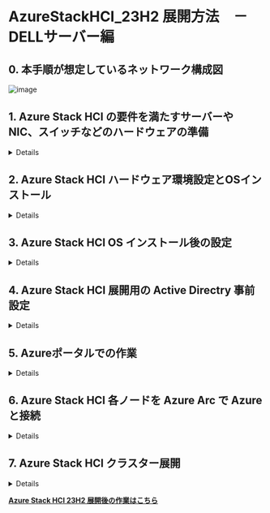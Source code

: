 # AzureStackHCI_23H2 展開方法　－DELLサーバー編

## 0. 本手順が想定しているネットワーク構成図
![image](https://github.com/osamut/AzureStackHCI_23H2/assets/1791583/e901b98c-2d61-4461-b000-2d984cb1094b)


## 1. Azure Stack HCI の要件を満たすサーバーや NIC、スイッチなどのハードウェアの準備
<details>

- 要件を確実に満たすため、専門家に相談しつつ、Azure Stack HCI カタログからハードウェアを選択する
  -  https://azurestackhcisolutions.azure.microsoft.com/#/catalog
- サーバーのスペックはサイジングツールで概要を把握し、ベンダーと細かな要件を詰めながら調整する
  -　 https://azurestackhcisolutions.azure.microsoft.com/#/sizer 
- その他の要件も確認し、準備に利用する
  - [物理ネットワーク要件](https://learn.microsoft.com/ja-jp/azure-stack/hci/concepts/physical-network-requirements?tabs=overview%2C23H2reqs)
  - [ホストネットワーク要件](https://learn.microsoft.com/ja-jp/azure-stack/hci/concepts/host-network-requirements)
  - [ファイアウォール要件](https://learn.microsoft.com/ja-jp/azure-stack/hci/concepts/firewall-requirements)
- 導入するハードウェアの Azure Stack HCI セキュリティ対応状況の確認
  - Azure Stack HCI 展開時に[各種セキュリティ設定](https://learn.microsoft.com/ja-jp/azure-stack/hci/concepts/security-features)の有効・無効を聞かれるため事前に確認
  - 導入するハードウェアがすべて対応していることが望ましい　 ※特にTPM の有無
- (オプション) 環境チェッカーツールを利用した環境の事前評価
  - [展開中にも行われるため必須ではないが、作業を開始する前に事前チェックも可能](https://learn.microsoft.com/ja-jp/azure-stack/hci/manage/use-environment-checker?tabs=connectivity)
</details>

## 2. Azure Stack HCI ハードウェア環境設定とOSインストール
<details>
	
- Azure Stack HCI ハードウェアセットアップと ToR スイッチ設定
	- 環境に合わせて VLAN なども設定しておく
	- 今回の構成はこのような状態
- Azure ポータルにアクセスし、検索ボックスに [Azure Stack HCI] と入力、[Azure Stack HCI 管理画面] を表示する
- Azure ポータルの Azure Stack HCI 管理画面から Azure Stack HCI OS の英語版の ISO イメージをダウンロード　～不要なローカライズの不具合を回避するため～
- IDRAC にて各ノードにアクセスし、Azure Stack HCI OS ISO をマウント
- IDRAC の Life Controller にて Windows Server 2022 ドライバーを使って Azure Stack HCI OS をインストール
  - OS のインストール画面は Windows Server とほぼ同じなので迷うことはないはず
  - ISO から直接起動して Azure Stack HCI OSをインストールし、DELL サイトからダウンロードした最新の NICドライバーをインストールしてもよい
    - ダウンロードしたドライバーを含むフォルダーを共有しておき、Azure Stack HCI ノードから「net use v: \\コンピュータ名\共有名」などで接続、ドライバーのインストールを行う
    - QLogix、Mellanox はドライバーのセットアップ exe を起動すると Azure Stack HCI OS 上でも GUI が表示され、インストールが可能だった
    - インストール終了後、「net use v: /delete」などでマウントを解除しておく
- IDRAC にて ISO イメージをアンマウントしておく
	- マウントしたままだと Azure Stack HCI 展開中の BitLocker 暗号化の画面で進まなくなることがわかっている
</details>
    
## 3. Azure Stack HCI OS インストール後の設定
<details>
	
### 1: OSインストール後にパスワード設定画面が出てくるので、適切なパスワードを入力 ※Sconfig の画面へ遷移
### 2: SConfig での設定
- 9 の [Date and time] にて [Internet Time] タブを開き、time.windows.com と同期できていることを確認
	- 通信できない場合は社内のタイムサーバーと同期する必要あり
- 7 の [Remote desktop] にてリモートデスクトップを Enabled に変更
	- リモートデスクトップだとコピー＆ペーストが容易で、作業の生産性が上がるため
	- Azure Stack HCI 展開後は自動で Disable にしてくれる
- ８の [Network settings] にて管理用の NIC に IP アドレスを設定
	- DHCP から IP をもらっている複数の NIC がある場合、番号の小さい IP アドレスを管理用にするとよさそう
	- [静的IPアドレス] [サブネットマスク] [デフォルトゲートウェイ] の設定後、[DNS サーバー] を追加設定
- ２の [Computer name] にてコンピュータ名を変更し、再起動
### 3: NIC の名前設定や DHCP 無効化などを行う
- リモートデスクトップ mstsc.exe にて各ノードにリモートアクセス
	- 管理者名は コンピュータ名￥administrator 　パスワードはインストール後に設定したものを利用
-  ノード間通信の確認などが必要な場合は Sconfig 4 の [Remote management] にて ping を有効にして確認するなども検討
-  現時点での NIC の状態を確認
```
　Get-NetIPAddress -AddressFamily IPv4 | select InterfaceAlias,IPAddress,PrefixOrigin
```
```
　--結果例--
　InterfaceAlias　　　　　　　 　IPAddress　　　　PrefixOrigin
  --------------　　　　 　　　　---------　　　　　------------
  NIC2　　　　　　　　		10.29.146.4　　 　　Dhcp　　　　　・・・管理＋VM 通信用に利用するセカンダリNIC
  NIC1　　　　　　　　　　　　 　10.29.146.13　　　  Manual　　　　・・・手動で IP 設定した管理用 NIC　管理＋VM 通信用に利用
  SLOT 3 Port 2　　　　　　　　　169.254.222.78　　  WellKnown　　 ・・・Software Defined Storage 用の RDMA NIC１
  SLOT 3 Port 1　　　　　　　　　169.254.123.122　　 WellKnown　　 ・・・Software Defined Storage 用の RDMA NIC２
  Ethernet　　　　　　　　　　　　169.254.1.2　　　　 Dhcp　　　　　・・・サーバーの USB とホストをつなぐために利用
　Loopback Pseudo-Interface 1　  127.0.0.1　　　　　 WellKnown     ・・・今回は気にしなくてよい        
  --------
```
  **※Ethernet = Ethernet Remote NDIS Compatible Device ・・・後で無効化しないと悪さする**
		
- Azure Stack HCI の Network ATC (インテントベースのネットワーク管理)で利用するため、環境に合わせて NIC 名を変更
	- 今回の環境で使う NIC 名が NIC1, NIC2, SLOT 3 Port 1, SLOT 3 Port 2 になっていることが前提で書いてある
 	- 既存環境の NIC 名を使って正しく設定する必要あり
- 最初に手動で IP アドレス設定をした管理用 NIC の名前を MGMT_VM1 に変更
```
　Rename-NetAdapter -Name "NIC1" -NewName "MGMT_VM1"
```
 - それ以外の 3 つの NIC の名前変更
```
　Rename-NetAdapter -Name "NIC2" -NewName "MGMT_VM2"`
　Rename-NetAdapter -Name "SLOT 3 Port 1" -NewName "Storage1"`
　Rename-NetAdapter -Name "SLOT 3 Port 2" -NewName "Storage2"`
```
- 手動設定していない NIC の DHCP を無効化
```
　Get-NetAdapter -Name "MGMT_VM2" | Set-NetIPInterface -Dhcp Disabled
　Get-NetAdapter -Name "Storage1" | Set-NetIPInterface -Dhcp Disabled
　Get-NetAdapter -Name "Storage2" | Set-NetIPInterface -Dhcp Disabled
```
- NIC に OS 標準のドライバー(Inbox Driver)が残っていないことを確認する
	- 各ノードで以下のコマンドを実行し、 DriverProvider に Microsoft が無いことを確認
```
　Get-NetAdapter -Name * | Select *Driver*
```
- Ethernet Remote NDIS Compatible Device という Inbox Driver になっている NIC が存在する可能性あり
- そちらについては以下を参照し対処が必要
	- [Enternet Remote NDIS Compatible Device という NIC について](https://www.dell.com/support/kbdoc/ja-jp/000130077/poweredge-idrac-%E3%83%80%E3%82%A4%E3%83%AC%E3%82%AF%E3%83%88-%E6%A9%9F%E8%83%BD-%E3%81%AE-%E4%BD%BF%E7%94%A8-%E6%96%B9%E6%B3%95)
 	- pnputil /enum-devices /ids /class net コマンドにて Network Device の Instance ID を確認し、入手したInstance ID を利用して NDIS Compatible Device を削除
```
　pnputil /remove-device "USB\VID_413C&PID_A102\5678"
```
__プラグ＆プレイデバイスのためノード再起動後に Enternet Remote NDIS Compatible Device は自動復活する__

__セットアップ時にノードが数回 再起動するため、再起動後は上記コマンドを実行すると確実 (現時点での迂回策)__
  
- Software Defined Storage 用の RDMA NIC には VLAN 設定が必須(VLAN 0 は不可)で、クラスター作成時に VLAN ID を指定
	- スイッチ経由でつながっている場合はスイッチ側の VLAN 設定を確認しておく
	- クラスター作成後の NIC の VLAN 設定確認は Get-NetAdapter -Name * | fl にて可能
- (オプション) IPv6 が不要ならば Disable にしておくこともできる ・・・有効のままでも クラスター構築には支障なし
	- Disable-NetAdapterBinding -Name * -ComponentID ms_tcpip6
- 各ノードに対して Hyper-V を有効化
```
　Enable-WindowsOptionalFeature -Online -FeatureName Microsoft-Hyper-V -All
```
- 再起動
- 再起動後 リモートデスクトップで再接続し、以下を実行して Enternet Remote NDIS Compatible Device を再度無効化
```
　pnputil /remove-device "USB\VID_413C&PID_A102\5678"
```
</details>

## 4. Azure Stack HCI 展開用の Active Directry 事前設定
<details>
	
**※ Active Directry に管理者としてアクセスできるマシンであればどこからでも実施可能**
- Active Directory に作成する OU 名と新規追加する展開用のユーザー名、パスワードを決める
	- 既存 OU 名の指定、既存ユーザー名の入力も可能だが、以下のようにAzure Stack HCI に最適化されることになる
	- OU にはホストやクラスターオブジェクトが追加され、サーバーボリュームが暗号化されている場合、OU を削除すると BitLocker 回復キーも削除されるため、専用の OU が望ましい
	- 処理中に入力する展開用のユーザー ID も、HCI 展開用の権限設定が自動的に行われるため専用 ユーザー ID のほうが望ましい
	- 展開用ユーザーのパスワードは12 文字以上で、小文字、大文字、数字、特殊文字を含む必要あり
- ツールのインストール
```
　Install-Module AsHciADArtifactsPreCreationTool -Repository PSGallery -Force
```
-  作成する OU 名を OU=xx,DC=xxx,DC=xxx という形式で $NewOU に代入
```
　$NewOU = "作成する OU 名"
```
- Active Directory に新規 OU と展開用のユーザーID を作成
- __以下のコマンドを実行すると、ユーザー名とパスワードを入力する画面がポップアップしてくるので、事前に決めた情報を入力__
```
　New-HciAdObjectsPreCreation -AzureStackLCMUserCredential (Get-Credential) -AsHciOUName $NewOU
```
-  [Active Directory ユーザーとコンピュータ] ツールにて 新しい OU と展開用のユーザーができていることを確認
</details>
	
## 5. Azureポータルでの作業
<details>
	
- Azure ポータル(https://portal.azure.com) にログオン
- Azure ポータルを英語に変更
	- 不要なトラブルを回避するため
 	- (本手順書作成時は日本語ポータルだと仮想スイッチ名の文字化けなどに遭遇)
- Azure Stack HCI に関連するオブジェクトを登録するリソースグループを新規作成
	- (リソースグループに対して各オブジェクトが作成される)
	- 2024年5月4日時点で Japan East での作業が可能になっている
	- リソースグループに対して、Azure 側で作業をするアカウントに以下の管理権限を付与
 		- Azure Connected Machine Onboarding
   		- Azure Connected Machine Resource Administrator
	- サブスクリプションに以下のリソースプロバイダーが登録されていることを確認し、登録されていなければ登録する		
		- Microsoft.HybridCompute
  		- Microsoft.GuestConfiguration
		- Microsoft.HybridConnectivity
  		- Microsoft.AzureStackHCI
</details>

## 6. Azure Stack HCI 各ノードを Azure Arc で Azure と接続
<details>
	
### 各 Azure Stack HCI ノードを Azure Arc に登録するための手順１　モジュールのインストール
- PSGallery を信頼できるリポジトリとして登録 　・・・入力を求められたら Y を入力し処理を継続
```
　Register-PSRepository -Default -InstallationPolicy Trusted
```
- Azure Arc 登録用のモジュールをインストール　・・・入力を求められたら All の A を入力
```
　Install-Module AzsHCI.ARCinstaller
```
- その他 必要な PowerShell モジュールのインストール
```
　Install-Module Az.Accounts -Force
　Install-Module Az.ConnectedMachine -Force
　Install-Module Az.Resources -Force
```

### 各 Azure Stack HCI ノードを Azure Arc に登録するための手順２　登録に必要な情報の入力と収集
- Azure サブスクリプション ID を指定　・・・Azure ポータルのサブスクリプション管理画面から入手可能
```
　$Subscription = "利用するサブスクリプションID"
```
- リソースグループ名を指定
```
　$RG = "利用するリソースグループ名"
```
- テナント ID を指定　・・・ Azure ポータルの Microsoft Entra ID 管理画面から入手可能
```
　$Tenant = "利用するテナントID"
```
- [サポートされている Azure リージョン](https://learn.microsoft.com/en-us/azure-stack/hci/concepts/system-requirements-23h2#azure-requirements)を指定 (Japan East も可能になりました)
```
　$Region = "Japan East"
```
- デバイスコードを使ってサブスクリプションにログオン認証を実施
	- Azure Stack HCI が Server Core ベースでログオンのポップアップが出せないため、他のマシンのブラウザーで https://login.microsoftonline.com/common/oauth2/deviceauth にアクセスし、Azure Stack HCI 画面に表示されたコードを使って Azure ユーザーをログオンさせている
```
　Connect-AzAccount -SubscriptionId $Subscription -TenantId $Tenant -DeviceCode
```
- ログオンした Azure ユーザーのトークンを取得
```
　$ARMtoken = (Get-AzAccessToken).Token
```
- Arc に登録するためのアカウントの ID を取得
```
　$id = (Get-AzContext).Account.Id
```

### 各 Azure Stack HCI ノードを Azure Arc に登録するための手順３　実際の登録作業
- 上記で入力、取得した情報を使って Azure Arc に登録
```
　Invoke-AzStackHciArcInitialization -SubscriptionID $Subscription -ResourceGroup $RG -TenantID $Tenant -Region $Region -Cloud "AzureCloud" -ArmAccessToken $ARMtoken -AccountID $id
```
- Azure Stack HCI の画面で登録完了を確認
- Azure ポータルの [Azure Arc] - [Machines] にて、登録作業を行った Azure Stack HCI マシン名をクリック
- Azure ポータルの Azure Arc マシン管理画面にて [Extensions] をクリックし、以下の 4 つの拡張機能の追加が成功するのを待つ
	- AzureEdgeDeviceManagement
	- AzureEdgeLifecycleManager
	- AzureEdgeRemoteSupport
	- AzureEdgeTelemetryAndDiagnostics
- すべての拡張機能のインストールが完了すると、Arc への登録も完了
	- しばらく放置しておくと 5 つ目 (MDE.Windows) の拡張モジュールが増えている

- (オプション) Azure Arc 登録されたノードを削除する方法
	- Azure Stack HCI クラスター展開がうまく進まなかったり、Azure から Azure Stack HCI クラスターを削除した場合、Azure Arc 管理画面から Azure Stack HCI ノードも削除されることになる
	- しかし、Azure Stack HCI 各ノードには既に設定された情報が残っているため、以下のコマンドを使って削除を行う
```
　$Subscription = "利用するサブスクリプションID"
　$RG = "利用するリソースグループ名"
　$Tenant = "利用するテナントID"
　Connect-AzAccount -SubscriptionId $Subscription -TenantId $Tenant -DeviceCode
　$ARMtoken = (Get-AzAccessToken).Token
　$id = (Get-AzContext).Account.Id
　Remove-AzStackHciArcInitialization -SubscriptionID $Subscription -ResourceGroup $RG -TenantID $Tenant -Cloud "AzureCloud" -ArmAccessToken $ARMtoken -AccountID $id
```
</details>

## 7. Azure Stack HCI クラスター展開
<details>
	
### 事前設定
- Azure ポータルが英語であることを確認  ・・・不要なトラブルを回避するため
- サブスクリプションに対し、Azure 側の作業をするアカウントに以下の管理権限を付与
	- Azure Stack HCI Administrator
 	- Cloud Application Administrator
  	- Reader
 - リソースグループに対し、Azure 側の作業をするアカウントに以下の管理権限を付与
 	- Key Vault Data Access Administrator
  	- Key Vault Secrets Officer　　　      (日本語ポータル作業時は ”キーコンテナーシークレット責任者” を探す)
   	- Key Vault Contributor
   	- Storage Account Contributor
### クラスター構築作業
-  Azure ポータルの [Azure Arc] - [Azure Stack HCI] 管理画面にて、[All Clusters (PREVIEW)] を選択
	-  PREVIEW ではない画面にしたい場合は、画面内の [Old Experience] をクリックすると GA 済みの画面が表示される
#### 1. [+Create] メニューから [Azure Stack HCI Cluster] を選択
#### 2. Basics タブ
- 2-1: 展開に利用する [サブスクリプション] と [リソースグループ] を選択
	- リソースグループが違うと画面一番下に Arc に登録したサーバー一覧が表示されないので注意
- 2-2: [Cluster name] を入力
- 2-3: Region はサポートしているリージョンを入力　※ Japan East で OK
- 2-4: Key vault name では [Create a new key vault] をクリックし、右に出てくる画面で [Create] をクリック
	- 繰り返し同じ作業をした場合は既存の Key Vault を削除するか、Key Vault name を変更する事で対応
	- Key Vault は削除しても削除済みリストに残るので、削除済みリストからさらに削除する必要がある
 - 2-5: リソースグループ内の Azuer Stack HCI ノードの一覧が表示されるので、クラスターに参加させるノードにチェックを入れし、[Validate selected servers] をクリック
 - 2-6: Validate が完了したら [Next: Configuration] をクリック
#### 3. Configuration タブ
 - [New configuration] が選択されていることを確認し [Next: Networking] をクリック
 	- テンプレートが用意できている場合はテンプレートを利用
#### 4.  Networking タブ
- ※ ここは実際の環境に合わせて設定をする必要がある
- ※ 以下は NIC4 枚の環境にて、管理＆VM 用ネットワークに NICx2 (最初に IP アドレスを設定した NIC を含む)、ストレージ用に NICx2 (VLAN 設定必須) を利用する想定
- 4-1: [Network switch for storage] をクリック
- 4-2: [Group management and compute traffic] をクリック
- 4-3: インテント名「Compute_Management」に対して [MGMT_VM1] を選択
- 4-4: [+ Select another adapter for this traffic] をクリックして [MGMT_VM2] を追加
- 4-4: インテント名「Storage」に対して　[Storage1] を選択
- 4-5: 必須項目となっている VLAN ID には[環境に合わせたVLAN ID] を入力
   	- ノード間の通信で利用するためのもの
   	- スイッチレスやスイッチ側ですべての VLAN ID の通信を許可していればデフォルトのままでOK
   	- スイッチ側で設定がされていればその VLAN ID を間違わずに入力すること
- 4-6: [+ Select another adapter for this traffic] をクリックして [Storage2] 追加
- 4-7: [環境に合わせた VLAN ID] を入力
- 4-8: Azure Stack HCI が利用する最低 7 つの IP アドレス範囲を用意し、[Starting IP] ~ [Ending IP] として入力
- 4-9: [サブネットマスク　例 255.255.255.0] を入力
- 4-10: [デフォルトゲートウェイのIPアドレス] を入力
- 4-11: [DNS Server のIPアドレス] を入力
- 4-12: [Next: Management] をクリック
#### 5. Management タブ
- 5-1: Azure から Azure Stack HCI クラスターに指示を出す際に利用するロケーション名として [任意のCustom location name] を入力
   	- 良く使うので、プロジェクト名や場所、フロアなどを使って、わかりやすい名前を付けておくこと
	- 思い浮かばない時はクラスター名に-cl とつけておくとわかりやすいかも
- 5-2: Cloud witness 用に [Create new]を クリック、さらに右に出てきた内容を確認
	- 必要に応じて修正のうえ、[Create] をクリックし、Azure Storage Account を作成
- 5-3: [ドメイン名 例 contoso.com] を入力
- 5-4: [OU名 　例 OU=test,DC=contoso,DC=com ] を入力　　　※Active Directory の準備の際に設定したOU
- 5-5: Deployment 用の [Username] を入力　　※ Active Directory の準備の際に指定した Deployment 用のユーザー名
- 5-6: [Password]  [Confirm password] を間違えないように入力
- 5-7: Local administrator としての [Username] を入力　　※特別な設定をしていなければ Administrator で OK
- 5-8: [Password]  [Confirm password] を間違えないように入力
- 5-9: [Next: Security] をクリック
#### 6. Security タブ
- [Recommended security settings] が選択されていることを確認し [Next: Advanced] をクリック
	- 古いサーバーを使って展開をする場合など、推奨設定の機能を満たせない場合は [Custommized security settings] をクリックして有効にしたい項目のみを選択
#### 7. Advanced タブ
- [Create workoad volumes and required infrastructure volumes] が選択されていることを確認し[Next: Tags] をクリック
	- 既定で、Software Defined Storage プールに Infrastructure ボリュームと、Azure Stack HCI 各ノードを Owner とする論理ボリュームを自動作成してくれる
#### 8. Azure 上のオブジェクトを管理しやすくする任意のタグをつけ、[Next: Validation] をクリック
#### 9. Validation タブ
- 9-1: 特に問題が無ければ Resource Creation として6つの処理を行うため全て Succeeded になることを確認
- 9-2: [Start Validation] をクリック
- 9-3: 更に 11 個のチェックが行われ Validation が完了したら [Next: Preview + Create] をクリック
#### 10. [Create] をクリックし、Azure Stack HCI Cluster Deployment を開始
   - 画面が Azure Stack HCI 管理画面の ”Settings” にある「Deployments」が選択された状態に遷移するので [Refresh] をクリックして状況を確認できる
   - 手元の 2 ノードで 2 時間半程度かかった
   - OS の更新やドメイン参加を含め Azure Stack HCI 23H2 クラスター作成作業が自動で行われ、終了すると Azure から管理可能な状態になる
   - 途中エラーが出た場合はログを確認するなどして対処し [Rerun deployment] を実施
   - 現時点では、何度か再起動が行われるため Remote NDIS Device を削除するなどの作業が都度必要になる
</details>



__[Azure Stack HCI 23H2 展開後の作業はこちら](/toCreateVMs.md)__
